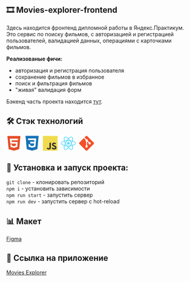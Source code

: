 ## 🎞️ Movies-explorer-frontend


Здесь находится фронтенд дипломной работы в Яндекс.Практикум.  
Это сервис по поиску фильмов, с авторизацией и регистрацией пользователей, валидацией данных, операциями с карточками фильмов.

**Реализованые фичи:**

- авторизация и регистрация пользователя
- сохранение фильмов в избранное
- поиск и фильтрация фильмов
- "живая" валидация форм

Бэкенд часть проекта находится [тут](https://github.com/abljava/movies-explorer-api).


## 🛠️ Стэк технологий
<div>
  <img src="https://github.com/devicons/devicon/blob/master/icons/html5/html5-plain.svg" title="HTML5" alt="HTML" width="40" height="40"/>&nbsp;
  <img src="https://github.com/devicons/devicon/blob/master/icons/css3/css3-plain.svg"  title="CSS3" alt="CSS" width="40" height="40"/>&nbsp;
  <img src="https://github.com/devicons/devicon/blob/master/icons/javascript/javascript-original.svg" title="JavaScript" alt="JavaScript" width="40" height="40"/>&nbsp;
  <img src="https://github.com/devicons/devicon/blob/master/icons/react/react-original.svg" title="React" alt="React " width="40" height="40"/>&nbsp;
  <img src="https://github.com/devicons/devicon/blob/master/icons/git/git-plain.svg" title="Git" **alt="Git" width="40" height="40"/>
</div>

## :stars: Установка и запуск проекта:

`git clone` - клонировать репозиторий  
`npm i` - установить зависимости  
`npm run start` - запустить сервер  
`npm run dev` - запустить сервер с hot-reload  


## :bar_chart: Макет 
[Figma](https://www.figma.com/file/6FMWkB94wE7KTkcCgUXtnC/%D0%94%D0%B8%D0%BF%D0%BB%D0%BE%D0%BC%D0%BD%D1%8B%D0%B9-%D0%BF%D1%80%D0%BE%D0%B5%D0%BA%D1%82?node-id=41056%3A9786&mode=dev)

## 🔗 Ссылка на приложение
[Movies Explorer](https://movies-explorer.app.nomoredomainsicu.ru/)

 
